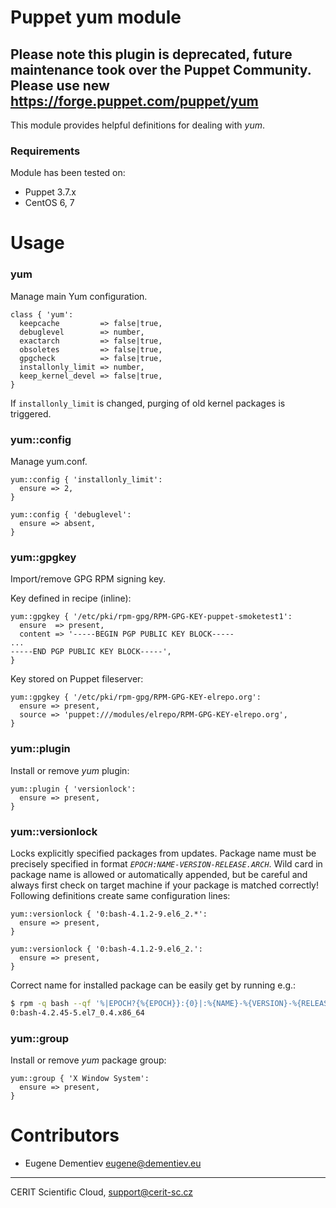 # Puppet yum module

## Please note this plugin is deprecated, future maintenance took over the Puppet Community. Please use new https://forge.puppet.com/puppet/yum

This module provides helpful definitions for dealing with *yum*.

### Requirements

Module has been tested on:

* Puppet 3.7.x
* CentOS 6, 7

# Usage

### yum

Manage main Yum configuration.

```puppet
class { 'yum':
  keepcache         => false|true,
  debuglevel        => number,
  exactarch         => false|true,
  obsoletes         => false|true,
  gpgcheck          => false|true,
  installonly_limit => number,
  keep_kernel_devel => false|true,
}
```

If `installonly_limit` is changed, purging of old kernel packages is triggered.

### yum::config

Manage yum.conf.

```puppet
yum::config { 'installonly_limit':
  ensure => 2,
}

yum::config { 'debuglevel':
  ensure => absent,
}
```

### yum::gpgkey

Import/remove GPG RPM signing key.

Key defined in recipe (inline):

```puppet
yum::gpgkey { '/etc/pki/rpm-gpg/RPM-GPG-KEY-puppet-smoketest1':
  ensure  => present,
  content => '-----BEGIN PGP PUBLIC KEY BLOCK-----
...
-----END PGP PUBLIC KEY BLOCK-----',
}
```

Key stored on Puppet fileserver:

```puppet
yum::gpgkey { '/etc/pki/rpm-gpg/RPM-GPG-KEY-elrepo.org':
  ensure => present,
  source => 'puppet:///modules/elrepo/RPM-GPG-KEY-elrepo.org',
}
```

### yum::plugin

Install or remove *yum* plugin:

```puppet
yum::plugin { 'versionlock':
  ensure => present,
}
```

### yum::versionlock

Locks explicitly specified packages from updates. Package name must
be precisely specified in format *`EPOCH:NAME-VERSION-RELEASE.ARCH`*.
Wild card in package name is allowed or automatically appended,
but be careful and always first check on target machine if your
package is matched correctly! Following definitions create same
configuration lines:

```puppet
yum::versionlock { '0:bash-4.1.2-9.el6_2.*':
  ensure => present,
}

yum::versionlock { '0:bash-4.1.2-9.el6_2.':
  ensure => present,
}
```

Correct name for installed package can be easily get by running e.g.:

```bash
$ rpm -q bash --qf '%|EPOCH?{%{EPOCH}}:{0}|:%{NAME}-%{VERSION}-%{RELEASE}.%{ARCH}\n'
0:bash-4.2.45-5.el7_0.4.x86_64
```

### yum::group

Install or remove *yum* package group:

```puppet
yum::group { 'X Window System':
  ensure => present,
}
```

# Contributors

* Eugene Dementiev <eugene@dementiev.eu>

***

CERIT Scientific Cloud, <support@cerit-sc.cz>
